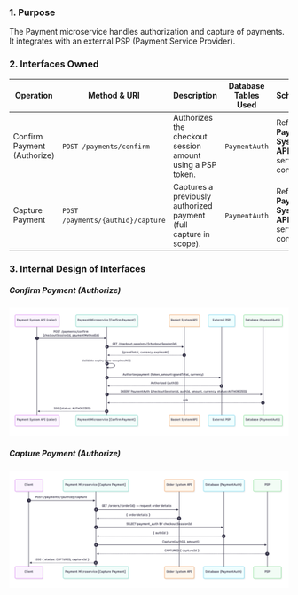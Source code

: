 ### 1. Purpose

The Payment microservice handles authorization and capture of payments.
It integrates with an external PSP (Payment Service Provider).


### 2. Interfaces Owned

| Operation                     | Method & URI                          | Description                                                      | Database Tables Used       | Schemas |
|------------------------------|---------------------------------------|------------------------------------------------------------------|----------------------------|---------|
| Confirm Payment (Authorize)  | `POST /payments/confirm`              | Authorizes the checkout session amount using a PSP token.        | `PaymentAuth` | Refer to **Payment System API** service contract |
| Capture Payment              | `POST /payments/{authId}/capture`     | Captures a previously authorized payment (full capture in scope).| `PaymentAuth`             | Refer to **Payment System API** service contract |


### 3. Internal Design of Interfaces


##### Confirm Payment (Authorize)

<p align="center">
  <img src="../images/ms_design_payment_1.png" alt="erd"/>
</p>

##### Capture Payment (Authorize)

<p align="center">
  <img src="../images/ms_design_payment_2.png" alt="erd"/>
</p>